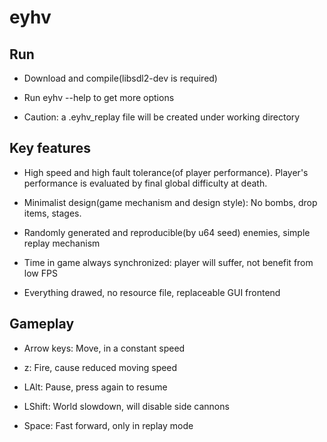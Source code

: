 # eyhv

## Run

* Download and compile(libsdl2-dev is required)

* Run eyhv --help to get more options

* Caution: a .eyhv\_replay file will be created under working directory

## Key features

* High speed and high fault tolerance(of player performance).
Player's performance is evaluated by final global difficulty at death.

* Minimalist design(game mechanism and design style):
No bombs, drop items, stages.

* Randomly generated and reproducible(by u64 seed) enemies, simple replay mechanism

* Time in game always synchronized: player will suffer, not benefit from low FPS

* Everything drawed, no resource file, replaceable GUI frontend

## Gameplay

* Arrow keys: Move, in a constant speed

* z: Fire, cause reduced moving speed

* LAlt: Pause, press again to resume

* LShift: World slowdown, will disable side cannons

* Space: Fast forward, only in replay mode
